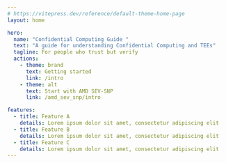 ```yaml
---
# https://vitepress.dev/reference/default-theme-home-page
layout: home

hero:
  name: "Confidential Computing Guide "
  text: "A guide for understanding Confidential Computing and TEEs"
  tagline: For people who trust but verify
  actions:
    - theme: brand
      text: Getting started
      link: /intro
    - theme: alt
      text: Start with AMD SEV-SNP 
      link: /amd_sev_snp/intro

features:
  - title: Feature A
    details: Lorem ipsum dolor sit amet, consectetur adipiscing elit
  - title: Feature B
    details: Lorem ipsum dolor sit amet, consectetur adipiscing elit
  - title: Feature C
    details: Lorem ipsum dolor sit amet, consectetur adipiscing elit
---
```


